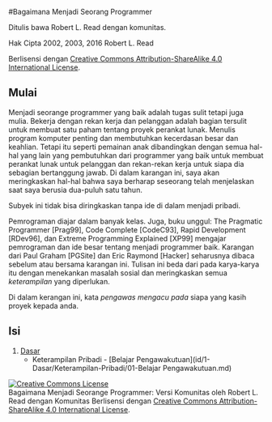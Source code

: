 #Bagaimana Menjadi Seorang Programmer

Ditulis bawa Robert L. Read dengan komunitas.

Hak Cipta 2002, 2003, 2016 Robert L. Read

Berlisensi dengan [Creative Commons Attribution-ShareAlike 4.0 International License](http://creativecommons.org/licenses/by-sa/4.0/).


## Mulai

Menjadi seorange programmer yang baik adalah tugas sulit tetapi juga mulia. Bekerja dengan rekan kerja dan pelanggan adalah bagian tersulit untuk membuat satu paham tentang proyek perankat lunak. Menulis program komputer penting dan membutuhkan kecerdasan besar dan keahlian. Tetapi itu seperti pemainan anak dibandingkan dengan semua hal-hal yang lain yang pembutuhkan dari programmer yang baik untuk membuat perankat lunak untuk pelanggan dan rekan-rekan kerja untuk siapa dia sebagian bertanggung jawab. Di dalam karangan ini, saya akan meringkaskan hal-hal bahwa saya berharap seseorang telah menjelaskan saat saya berusia dua-puluh satu tahun.


Subyek ini tidak bisa diringkaskan tanpa ide di dalam menjadi pribadi.

Pemrograman diajar dalam banyak kelas. Juga, buku unggul: The Pragmatic Programmer [Prag99], Code Complete [CodeC93], Rapid Development [RDev96], dan Extreme Programming Explained [XP99] mengajar pemrograman dan ide besar tentang menjadi programmer baik. Karangan dari Paul Graham [PGSite] dan Eric Raymond [Hacker] seharusnya dibaca sebelum atau bersama karangan ini. Tulisan ini beda dari pada karya-karya itu dengan menekankan masalah sosial dan meringkaskan semua *keterampilan* yang diperlukan.

Di dalam kerangan ini, kata *pengawas mengacu pada* siapa yang kasih proyek kepada anda.


## Isi

1. [Dasar](id/1-Dasar)
	- Keterampilan Pribadi
			- [Belajar Pengawakutuan](id/1-Dasar/Keterampilan-Pribadi/01-Belajar Pengawakutuan.md)


<a rel="license" href="http://creativecommons.org/licenses/by-sa/4.0/"><img alt="Creative Commons License" style="border-width:0" src="https://i.creativecommons.org/l/by-sa/4.0/88x31.png" /></a><br /><span xmlns:dct="http://purl.org/dc/terms/" href="http://purl.org/dc/dcmitype/Text" property="dct:title" rel="dct:type">Bagaimana Menjadi Seorange Programmer: Versi Komunitas</span> oleh <span xmlns:cc="http://creativecommons.org/ns#" property="cc:attributionName">Robert L. Read dengan Komunitas</span> Berlisensi dengan <a rel="license" href="http://creativecommons.org/licenses/by-sa/4.0/">Creative Commons Attribution-ShareAlike 4.0 International License</a>.

